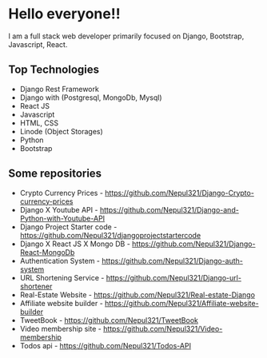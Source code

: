 # Hello everyone!!

 I am a full stack web developer primarily focused on Django, Bootstrap, Javascript, React.
 
## Top Technologies
 
 - Django Rest Framework
 - Django with (Postgresql, MongoDb, Mysql)
 - React JS
 - Javascript
 - HTML, CSS
 - Linode (Object Storages)
 - Python
 - Bootstrap

## Some repositories

- Crypto Currency Prices - https://github.com/Nepul321/Django-Crypto-currency-prices
- Django X Youtube API - https://github.com/Nepul321/Django-and-Python-with-Youtube-API
- Django Project Starter code - https://github.com/Nepul321/djangoprojectstartercode
- Django X React JS X Mongo DB - https://github.com/Nepul321/Django-React-MongoDb
- Authentication System - https://github.com/Nepul321/Django-auth-system
- URL Shortening Service - https://github.com/Nepul321/Django-url-shortener
- Real-Estate Website - https://github.com/Nepul321/Real-estate-Django
- Affiliate website builder - https://github.com/Nepul321/Affiliate-website-builder
- TweetBook - https://github.com/Nepul321/TweetBook
- Video membership site - https://github.com/Nepul321/Video-membership
- Todos api - https://github.com/Nepul321/Todos-API
